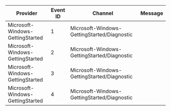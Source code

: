 Provider                          |  Event ID  |  Channel                                      |  Message
----------------------------------|------------|-----------------------------------------------|---------
Microsoft-Windows-GettingStarted  |  1         |  Microsoft-Windows-GettingStarted/Diagnostic  |
Microsoft-Windows-GettingStarted  |  2         |  Microsoft-Windows-GettingStarted/Diagnostic  |
Microsoft-Windows-GettingStarted  |  3         |  Microsoft-Windows-GettingStarted/Diagnostic  |
Microsoft-Windows-GettingStarted  |  4         |  Microsoft-Windows-GettingStarted/Diagnostic  |
